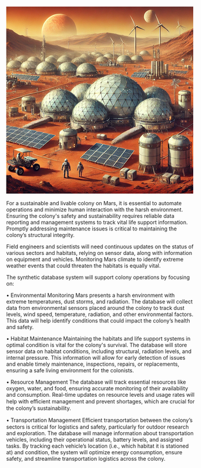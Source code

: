 ![estimator](https://raw.githubusercontent.com/jjanbol/projects/refs/heads/main/mars_database/mars%20copy.png)

For a sustainable and livable colony on Mars, it is essential to automate operations and
minimize human interaction with the harsh environment. Ensuring the colony's safety and
sustainability requires reliable data reporting and management systems to track vital life
support information. Promptly addressing maintenance issues is critical to maintaining the
colony’s structural integrity.


Field engineers and scientists will need continuous updates on the status of various sectors
and habitats, relying on sensor data, along with information on equipment and vehicles.
Monitoring Mars climate to identify extreme weather events that could threaten the habitats is
equally vital.


The synthetic database system will support colony operations by focusing on:


• Environmental Monitoring
Mars presents a harsh environment with extreme temperatures, dust storms, and radiation. The
database will collect data from environmental sensors placed around the colony to track dust
levels, wind speed, temperature, radiation, and other environmental factors. This data will help
identify conditions that could impact the colony’s health and safety.


• Habitat Maintenance
Maintaining the habitats and life support systems in optimal condition is vital for the colony's
survival. The database will store sensor data on habitat conditions, including structural,
radiation levels, and internal pressure. This information will allow for early detection of issues
and enable timely maintenance, inspections, repairs, or replacements, ensuring a safe living
environment for the colonists.


• Resource Management
The database will track essential resources like oxygen, water, and food, ensuring accurate
monitoring of their availability and consumption. Real-time updates on resource levels and
usage rates will help with eﬃcient management and prevent shortages, which are crucial for
the colony’s sustainability.


• Transportation Management
Eﬃcient transportation between the colony’s sectors is critical for logistics and safety,
particularly for outdoor research and exploration. The database will manage information about
transportation vehicles, including their operational status, battery levels, and assigned tasks.
By tracking each vehicle’s location (i.e., which habitat it is stationed at) and condition, the
system will optimize energy consumption, ensure safety, and streamline transportation logistics
across the colony.
